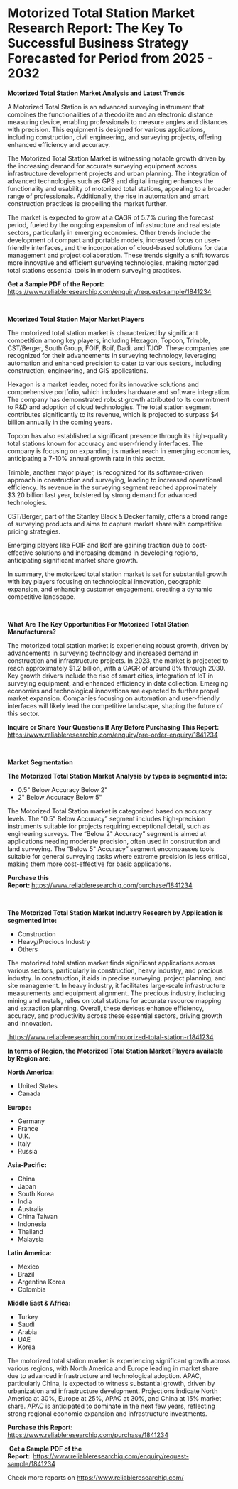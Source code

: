 <p><h1>Motorized Total Station Market Research Report: The Key To Successful Business Strategy Forecasted for Period from 2025 - 2032</h1></p><p><strong>Motorized Total Station Market Analysis and Latest Trends</strong></p>
<p><p>A Motorized Total Station is an advanced surveying instrument that combines the functionalities of a theodolite and an electronic distance measuring device, enabling professionals to measure angles and distances with precision. This equipment is designed for various applications, including construction, civil engineering, and surveying projects, offering enhanced efficiency and accuracy.</p><p>The Motorized Total Station Market is witnessing notable growth driven by the increasing demand for accurate surveying equipment across infrastructure development projects and urban planning. The integration of advanced technologies such as GPS and digital imaging enhances the functionality and usability of motorized total stations, appealing to a broader range of professionals. Additionally, the rise in automation and smart construction practices is propelling the market further.</p><p>The market is expected to grow at a CAGR of 5.7% during the forecast period, fueled by the ongoing expansion of infrastructure and real estate sectors, particularly in emerging economies. Other trends include the development of compact and portable models, increased focus on user-friendly interfaces, and the incorporation of cloud-based solutions for data management and project collaboration. These trends signify a shift towards more innovative and efficient surveying technologies, making motorized total stations essential tools in modern surveying practices.</p></p>
<p><strong>Get a Sample PDF of the Report:&nbsp;</strong> <a href="https://www.reliableresearchiq.com/enquiry/request-sample/1841234?utm_campaign=1141&utm_medium=2&utm_source=Github&utm_content=ia&utm_term=10042025&utm_id=motorized-total-station">https://www.reliableresearchiq.com/enquiry/request-sample/1841234</a></p>
<p>&nbsp;</p>
<p><strong>Motorized Total Station Major Market Players</strong></p>
<p><p>The motorized total station market is characterized by significant competition among key players, including Hexagon, Topcon, Trimble, CST/Berger, South Group, FOIF, Boif, Dadi, and TJOP. These companies are recognized for their advancements in surveying technology, leveraging automation and enhanced precision to cater to various sectors, including construction, engineering, and GIS applications.</p><p>Hexagon is a market leader, noted for its innovative solutions and comprehensive portfolio, which includes hardware and software integration. The company has demonstrated robust growth attributed to its commitment to R&D and adoption of cloud technologies. The total station segment contributes significantly to its revenue, which is projected to surpass $4 billion annually in the coming years.</p><p>Topcon has also established a significant presence through its high-quality total stations known for accuracy and user-friendly interfaces. The company is focusing on expanding its market reach in emerging economies, anticipating a 7-10% annual growth rate in this sector.</p><p>Trimble, another major player, is recognized for its software-driven approach in construction and surveying, leading to increased operational efficiency. Its revenue in the surveying segment reached approximately $3.20 billion last year, bolstered by strong demand for advanced technologies.</p><p>CST/Berger, part of the Stanley Black & Decker family, offers a broad range of surveying products and aims to capture market share with competitive pricing strategies. </p><p>Emerging players like FOIF and Boif are gaining traction due to cost-effective solutions and increasing demand in developing regions, anticipating significant market share growth.</p><p>In summary, the motorized total station market is set for substantial growth with key players focusing on technological innovation, geographic expansion, and enhancing customer engagement, creating a dynamic competitive landscape.</p></p>
<p>&nbsp;</p>
<p><strong>What Are The Key Opportunities For Motorized Total Station Manufacturers?</strong></p>
<p><p>The motorized total station market is experiencing robust growth, driven by advancements in surveying technology and increased demand in construction and infrastructure projects. In 2023, the market is projected to reach approximately $1.2 billion, with a CAGR of around 8% through 2030. Key growth drivers include the rise of smart cities, integration of IoT in surveying equipment, and enhanced efficiency in data collection. Emerging economies and technological innovations are expected to further propel market expansion. Companies focusing on automation and user-friendly interfaces will likely lead the competitive landscape, shaping the future of this sector.</p></p>
<p><strong>Inquire or Share Your Questions If Any Before Purchasing This Report:</strong> <a href="https://www.reliableresearchiq.com/enquiry/pre-order-enquiry/1841234?utm_campaign=1141&utm_medium=2&utm_source=Github&utm_content=ia&utm_term=10042025&utm_id=motorized-total-station">https://www.reliableresearchiq.com/enquiry/pre-order-enquiry/1841234</a></p>
<p>&nbsp;</p>
<p><strong>Market Segmentation</strong></p>
<p><strong>The Motorized Total Station Market Analysis by types is segmented into:</strong></p>
<p><ul><li>0.5" Below Accuracy Below 2"</li><li>2" Below Accuracy Below 5"</li></ul></p>
<p><p>The Motorized Total Station market is categorized based on accuracy levels. The “0.5" Below Accuracy” segment includes high-precision instruments suitable for projects requiring exceptional detail, such as engineering surveys. The “Below 2" Accuracy” segment is aimed at applications needing moderate precision, often used in construction and land surveying. The “Below 5" Accuracy” segment encompasses tools suitable for general surveying tasks where extreme precision is less critical, making them more cost-effective for basic applications.</p></p>
<p><strong>Purchase this Report:&nbsp;</strong><a href="https://www.reliableresearchiq.com/purchase/1841234?utm_campaign=1141&utm_medium=2&utm_source=Github&utm_content=ia&utm_term=10042025&utm_id=motorized-total-station">https://www.reliableresearchiq.com/purchase/1841234</a></p>
<p>&nbsp;</p>
<p><strong>The Motorized Total Station Market Industry Research by Application is segmented into:</strong></p>
<p><ul><li>Construction</li><li>Heavy/Precious Industry</li><li>Others</li></ul></p>
<p><p>The motorized total station market finds significant applications across various sectors, particularly in construction, heavy industry, and precious industry. In construction, it aids in precise surveying, project planning, and site management. In heavy industry, it facilitates large-scale infrastructure measurements and equipment alignment. The precious industry, including mining and metals, relies on total stations for accurate resource mapping and extraction planning. Overall, these devices enhance efficiency, accuracy, and productivity across these essential sectors, driving growth and innovation.</p></p>
<p><a href="https://www.reliableresearchiq.com/motorized-total-station-r1841234?utm_campaign=1141&utm_medium=2&utm_source=Github&utm_content=ia&utm_term=10042025&utm_id=motorized-total-station">&nbsp;https://www.reliableresearchiq.com/motorized-total-station-r1841234</a></p>
<p><strong>In terms of Region, the Motorized Total Station Market Players available by Region are:</strong></p>
<p>
    <p> <strong> North America: </strong>
        <ul>
            <li>United States</li>
            <li>Canada</li>
        </ul>
        </p> 
    <p> <strong> Europe: </strong>
        <ul>
            <li>Germany</li>
            <li>France</li>
            <li>U.K.</li>
            <li>Italy</li>
            <li>Russia</li>
        </ul>
        </p> 
    <p> <strong> Asia-Pacific: </strong>
        <ul>
            <li>China</li>
            <li>Japan</li>
            <li>South Korea</li>
            <li>India</li>
            <li>Australia</li>
            <li>China Taiwan</li>
            <li>Indonesia</li>
            <li>Thailand</li>
            <li>Malaysia</li>
        </ul>
        </p> 
    <p> <strong> Latin America: </strong>
        <ul>
            <li>Mexico</li>
            <li>Brazil</li>
            <li>Argentina Korea</li>
            <li>Colombia</li>
        </ul>
        </p> 
    <p> <strong> Middle East & Africa: </strong>
        <ul>
            <li>Turkey</li>
            <li>Saudi</li>
            <li>Arabia</li>
            <li>UAE</li>
            <li>Korea</li>
        </ul>
    </p>
    </p>
<p><p>The motorized total station market is experiencing significant growth across various regions, with North America and Europe leading in market share due to advanced infrastructure and technological adoption. APAC, particularly China, is expected to witness substantial growth, driven by urbanization and infrastructure development. Projections indicate North America at 30%, Europe at 25%, APAC at 30%, and China at 15% market share. APAC is anticipated to dominate in the next few years, reflecting strong regional economic expansion and infrastructure investments.</p></p>
<p><strong>Purchase this Report: </strong><a href="https://www.reliableresearchiq.com/purchase/1841234?utm_campaign=1141&utm_medium=2&utm_source=Github&utm_content=ia&utm_term=10042025&utm_id=motorized-total-station">https://www.reliableresearchiq.com/purchase/1841234</a></p>
<p>&nbsp;<strong>Get a Sample PDF of the Report:&nbsp;&nbsp;</strong><a href="https://www.reliableresearchiq.com/enquiry/request-sample/1841234?utm_campaign=1141&utm_medium=2&utm_source=Github&utm_content=ia&utm_term=10042025&utm_id=motorized-total-station">https://www.reliableresearchiq.com/enquiry/request-sample/1841234</a></p>
<p><strong></strong></p>
<p>Check more reports on <a href="https://www.reliableresearchiq.com/?utm_campaign=1141&utm_medium=2&utm_source=Github&utm_content=ia&utm_term=10042025&utm_id=motorized-total-station">https://www.reliableresearchiq.com/</a></p>